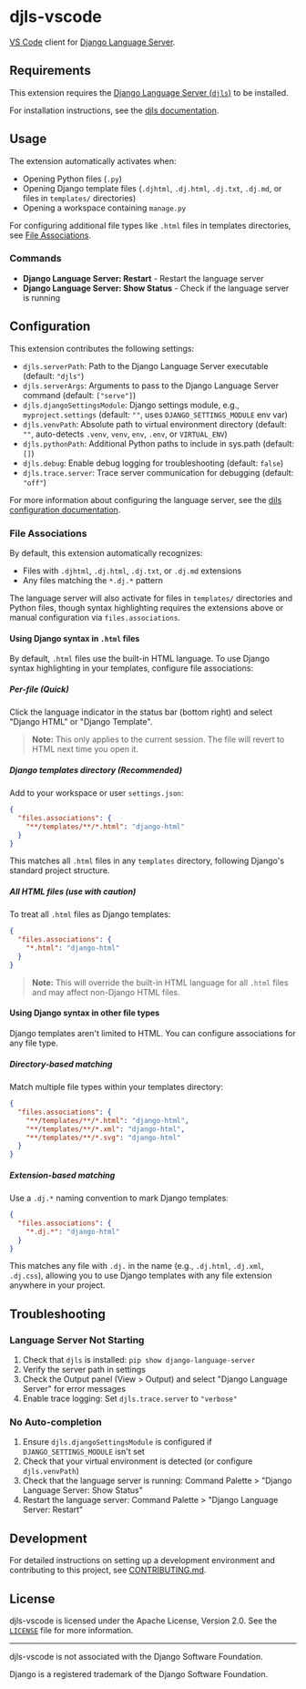 # djls-vscode

[VS Code](https://code.visualstudio.com) client for [Django Language Server](https://github.com/joshuadavidthomas/django-language-server).

## Requirements

This extension requires the [Django Language Server (`djls`)](https://github.com/joshuadavidthomas/django-language-server) to be installed.

For installation instructions, see the [djls documentation](https://djls.joshthomas.dev/en/latest/#installation).

## Usage

The extension automatically activates when:

- Opening Python files (`.py`)
- Opening Django template files (`.djhtml`, `.dj.html`, `.dj.txt`, `.dj.md`, or files in `templates/` directories)
- Opening a workspace containing `manage.py`

For configuring additional file types like `.html` files in templates directories, see [File Associations](#file-associations).

### Commands

- **Django Language Server: Restart** - Restart the language server
- **Django Language Server: Show Status** - Check if the language server is running

## Configuration

This extension contributes the following settings:

* `djls.serverPath`: Path to the Django Language Server executable (default: `"djls"`)
* `djls.serverArgs`: Arguments to pass to the Django Language Server command (default: `["serve"]`)
* `djls.djangoSettingsModule`: Django settings module, e.g., `myproject.settings` (default: `""`, uses `DJANGO_SETTINGS_MODULE` env var)
* `djls.venvPath`: Absolute path to virtual environment directory (default: `""`, auto-detects `.venv`, `venv`, `env`, `.env`, or `VIRTUAL_ENV`)
* `djls.pythonPath`: Additional Python paths to include in sys.path (default: `[]`)
* `djls.debug`: Enable debug logging for troubleshooting (default: `false`)
* `djls.trace.server`: Trace server communication for debugging (default: `"off"`)

For more information about configuring the language server, see the [djls configuration documentation](https://djls.joshthomas.dev/en/latest/configuration/).

### File Associations

By default, this extension automatically recognizes:

- Files with `.djhtml`, `.dj.html`, `.dj.txt`, or `.dj.md` extensions
- Any files matching the `*.dj.*` pattern

The language server will also activate for files in `templates/` directories and Python files, though syntax highlighting requires the extensions above or manual configuration via `files.associations`.

#### Using Django syntax in `.html` files

By default, `.html` files use the built-in HTML language. To use Django syntax highlighting in your templates, configure file associations:

##### Per-file (Quick)

Click the language indicator in the status bar (bottom right) and select "Django HTML" or "Django Template".

> **Note:** This only applies to the current session. The file will revert to HTML next time you open it.

##### Django templates directory (Recommended)

Add to your workspace or user `settings.json`:

```json
{
  "files.associations": {
    "**/templates/**/*.html": "django-html"
  }
}
```

This matches all `.html` files in any `templates` directory, following Django's standard project structure.

##### All HTML files (use with caution)

To treat all `.html` files as Django templates:

```json
{
  "files.associations": {
    "*.html": "django-html"
  }
}
```

> **Note:** This will override the built-in HTML language for all `.html` files and may affect non-Django HTML files.

#### Using Django syntax in other file types

Django templates aren't limited to HTML. You can configure associations for any file type.

##### Directory-based matching

Match multiple file types within your templates directory:

```json
{
  "files.associations": {
    "**/templates/**/*.html": "django-html",
    "**/templates/**/*.xml": "django-html",
    "**/templates/**/*.svg": "django-html"
  }
}
```

##### Extension-based matching

Use a `.dj.*` naming convention to mark Django templates:

```json
{
  "files.associations": {
    "*.dj.*": "django-html"
  }
}
```

This matches any file with `.dj.` in the name (e.g., `.dj.html`, `.dj.xml`, `.dj.css`), allowing you to use Django templates with any file extension anywhere in your project.

## Troubleshooting

### Language Server Not Starting

1. Check that `djls` is installed: `pip show django-language-server`
2. Verify the server path in settings
3. Check the Output panel (View > Output) and select "Django Language Server" for error messages
4. Enable trace logging: Set `djls.trace.server` to `"verbose"`

### No Auto-completion

1. Ensure `djls.djangoSettingsModule` is configured if `DJANGO_SETTINGS_MODULE` isn't set
2. Check that your virtual environment is detected (or configure `djls.venvPath`)
3. Check that the language server is running: Command Palette > "Django Language Server: Show Status"
4. Restart the language server: Command Palette > "Django Language Server: Restart"

## Development

For detailed instructions on setting up a development environment and contributing to this project, see [CONTRIBUTING.md](CONTRIBUTING.md).

## License

djls-vscode is licensed under the Apache License, Version 2.0. See the [`LICENSE`](LICENSE) file for more information.

---

djls-vscode is not associated with the Django Software Foundation.

Django is a registered trademark of the Django Software Foundation.
